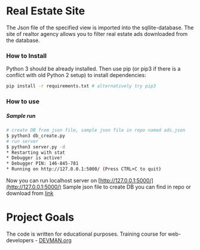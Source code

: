 # Real Estate Site

The Json file of the specified view is imported into the sqllite-database. The site of realtor agency allows you to filter real estate ads downloaded from the database.

### How to Install

Python 3 should be already installed. Then use pip (or pip3 if there is a conflict with old Python 2 setup) to install dependencies:

```bash
pip install -r requirements.txt # alternatively try pip3
```

### How to use
##### Sample run

```bash
# create DB from json file, sample json file in repo named ads.json
$ python3 db_create.py
# run server
$ python3 server.py -d
* Restarting with stat
* Debugger is active!
* Debugger PIN: 146-845-781
* Running on http://127.0.0.1:5000/ (Press CTRL+C to quit)
```

Now you can run localhost server on [http://127.0.0.1:5000/](http://127.0.0.1:5000/)
Sample json file to create DB you can find in repo or download from [link](https://devman.org/media/filer_public/e5/62/e56287d2-9519-4e18-878a-6d4849b628e2/ads.json)

# Project Goals

The code is written for educational purposes. Training course for web-developers - [DEVMAN.org](https://devman.org)
